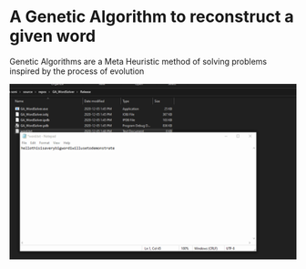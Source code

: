 # A Genetic Algorithm to reconstruct a given word


Genetic Algorithms are a Meta Heuristic method of solving problems inspired by the process of evolution


![](example.gif)
